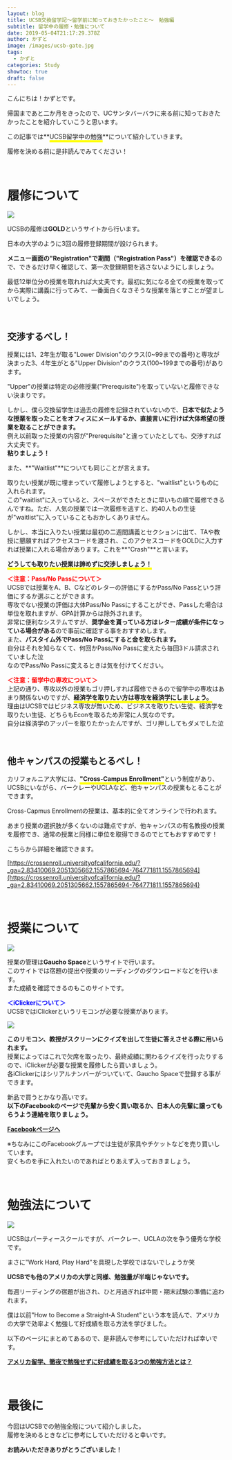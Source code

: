 ```yaml
---
layout: blog
title: UCSB交換留学記～留学前に知っておきたかったこと～　勉強編
subtitle: 留学中の履修・勉強について
date: 2019-05-04T21:17:29.378Z
author: かずと
image: /images/ucsb-gate.jpg
tags:
  - かずと
categories: Study
showtoc: true
draft: false
---
```

こんにちは！かずとです。

帰国まであと二か月をきったので、UCサンタバーバラに来る前に知っておきたかったことを紹介していこうと思います。

この記事では**<span style="border-bottom: solid 5px yellow;">UCSB留学中の勉強</span>**について紹介していきます。 

履修を決める前に是非読んでみてください！

<br />

# 履修について

![](/images/register-257986_960_720.jpg)

UCSBの履修は**GOLD**というサイトから行います。  

日本の大学のように3回の履修登録期間が設けられます。  

**メニュー画面の"Registration"で期間（"Registration Pass"）を確認できる**ので、できるだけ早く確認して、第一次登録期間を逃さないようにしましょう。

最低12単位分の授業を取れれば大丈夫です。最初に気になる全ての授業を取ってから実際に講義に行ってみて、一番面白くなさそうな授業を落とすことが望ましいでしょう。    

<br />

## 交渉するべし！

授業には1、2年生が取る"Lower Division"のクラス(0\~99までの番号)と専攻が決まった3、4年生がとる"Upper Division"のクラス(100\~199までの番号)があります。

"Upper"の授業は特定の必修授業("Prerequisite")を取っていないと履修できない決まりです。  

しかし、僕ら交換留学生は過去の履修を記録されていないので、**日本で似たような授業を取ったことをオフィスにメールするか、直接言いに行けば大体希望の授業を取ることができます。**\
例え以前取った授業の内容が"Prerequisite"と違っていたとしても、交渉すれば大丈夫です。\
**粘りましょう！**

また、**"Waitlist"**についても同じことが言えます。  

取りたい授業が既に埋まっていて履修しようとすると、"waitlist"というものに入れられます。\
この"waitlist"に入っていると、スペースができたときに早いもの順で履修できるんですね。ただ、人気の授業では一次履修を逃すと、約40人もの生徒が"waitlist"に入っていることもおかしくありません。  

しかし、本当に入りたい授業は最初の二週間講義とセクションに出て、TAや教授に懇願すればアクセスコードを渡され、このアクセスコードをGOLDに入力すれば授業に入れる場合があります。これを**"Crash"**と言います。

**<span style="border-bottom: solid 5px yellow;">どうしても取りたい授業は諦めずに交渉しましょう！**</span>

<span style="color: red; ">**＜注意：Pass/No Passについて＞**</span>\
UCSBでは授業をA、B、Cなどのレターの評価にするかPass/No Passという評価にするか選ぶことができます。\
専攻でない授業の評価は大体Pass/No Passにすることができ、Passした場合は単位を取れますが、GPA計算からは除外されます。\
非常に便利なシステムですが、**奨学金を貰っている方はレター成績が条件になっている場合がある**ので事前に確認する事をおすすめします。\
また、**パスタイム外でPass/No Passにすると金を取られます。**\
自分はそれを知らなくて、何回かPass/No Passに変えたら毎回3ドル請求されていました泣\
なのでPass/No Passに変えるときは気を付けてください。

<span style="color: red; ">**＜注意：留学中の専攻について＞**</span>\
上記の通り、専攻以外の授業もゴリ押しすれば履修できるので留学中の専攻はあまり関係ないのですが、**<span style="border-bottom: solid 5px yellow;">経済学を取りたい方は専攻を経済学にしましょう。**</span>\
理由はUCSBではビジネス専攻が無いため、ビジネスを取りたい生徒、経済学を取りたい生徒、どちらもEconを取るため非常に人気なのです。\
自分は経済学のアッパーを取りたかったんですが、ゴリ押ししてもダメでした泣

<br />

## 他キャンパスの授業もとるべし！

カリフォルニア大学には、**<span style="border-bottom: solid 5px yellow;">"Cross-Campus Enrollment"**</span>という制度があり、UCSBにいながら、バークレーやUCLAなど、他キャンパスの授業もとることができます。

Cross-Capmus Enrollmentの授業は、基本的に全てオンラインで行われます。

あまり授業の選択肢が多くないのは難点ですが、他キャンパスの有名教授の授業を履修でき、通常の授業と同様に単位を取得できるのでとてもおすすめです！

こちらから詳細を確認できます。

[https://crossenroll.universityofcalifornia.edu/?_ga=2.83410069.2051305662.1557865694-764771811.1557865694](https://crossenroll.universityofcalifornia.edu/?_ga=2.83410069.2051305662.1557865694-764771811.1557865694)

<br/>

# 授業について

![](/images/room-2775436_960_720.jpg)

授業の管理は**Gaucho Space**というサイトで行います。\
このサイトでは宿題の提出や授業のリーディングのダウンロードなどを行います。\
また成績を確認できるのもこのサイトです。  

<span style="color: blue; ">**＜iClickerについて＞**</span>\
UCSBではiClickerというリモコンが必要な授業があります。 

![](/images/91466.jpg)

**このリモコン、教授がスクリーンにクイズを出して生徒に答えさせる際に用いられます。**\
授業によってはこれで欠席を取ったり、最終成績に関わるクイズを行ったりするので、iClickerが必要な授業を履修したら買いましょう。\
各iClickerにはシリアルナンバーがついていて、Gaucho Spaceで登録する事ができます。

新品で買うとかなり高いです。\
**以下のFacebookのページで先輩から安く買い取るか、日本人の先輩に譲ってもらうよう連絡を取りましょう。**

<a href = https://www.facebook.com/groups/390102894509695>**Facebookページへ**</a>

※ちなみにこのFacebookグループでは生徒が家具やチケットなどを売り買いしています。\
安くものを手に入れたいのであればとりあえず入っておきましょう。

<br />

# 勉強法について

![](/images/books-2158737_960_720.jpg)

UCSBはパーティースクールですが、バークレー、UCLAの次を争う優秀な学校です。

まさに"Work Hard, Play Hard"を具現した学校ではないでしょうか笑

**UCSBでも他のアメリカの大学と同様、勉強量が半端じゃないです。**

毎週リーディングの宿題が出され、ひと月過ぎれば中間・期末試験の準備に追われます。

僕は以前"How to Become a Straight-A Student"という本を読んで、アメリカの大学で効率よく勉強して好成績を取る方法を学びました。

以下のページにまとめてあるので、是非読んで参考にしていただければ幸いです。  

<a href = https://ucsb.tokyo/2019/04/25/2019-04-25-%E3%82%A2%E3%83%A1%E3%83%AA%E3%82%AB%E7%95%99%E5%AD%A6%E5%BE%B9%E5%A4%9C%E3%81%A7%E5%8B%89%E5%BC%B7%E3%81%9B%E3%81%9A%E3%81%AB%E5%A5%BD%E6%88%90%E7%B8%BE%E3%82%92%E5%8F%96%E3%82%8B3%E3%81%A4%E3%81%AE%E5%8B%89%E5%BC%B7%E6%96%B9%E6%B3%95%E3%81%A8%E3%81%AF/>**アメリカ留学、徹夜で勉強せずに好成績を取る3つの勉強方法とは？**</a>

<br />

# 最後に

今回はUCSBでの勉強全般について紹介しました。\
履修を決めるときなどに参考にしていただけると幸いです。

**お読みいただきありがとうございました！**

